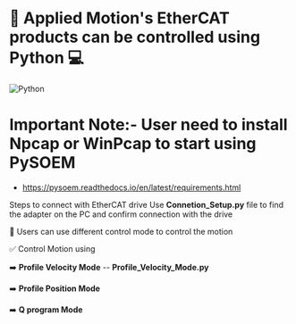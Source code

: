#  🚀  Applied Motion's EtherCAT products can be controlled using Python 💻
![Python](https://upload.wikimedia.org/wikipedia/commons/c/c3/Python-logo-notext.svg)



# Important Note:- User need to install Npcap  or WinPcap to start using PySOEM
- https://pysoem.readthedocs.io/en/latest/requirements.html



Steps to connect with EtherCAT drive
Use **Connetion_Setup.py** file to find the adapter on the PC and confirm connection with the drive

📌 Users can use different control mode to control the motion


✅ Control Motion using

:arrow_right: **Profile Velocity Mode**   -- **Profile_Velocity_Mode.py**

:arrow_right: **Profile Position Mode**

:arrow_right: **Q program Mode**

